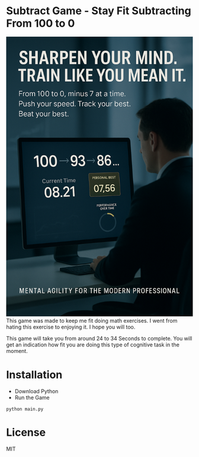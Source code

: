 # Subtract Game - Stay Fit Subtracting From 100 to 0
![ad](ad.png)
This game was made to keep me fit doing math exercises. I went from hating this exercise to enjoying it. I hope you will too.

This game will take you from around 24 to 34 Seconds to complete. You will get an indication how fit you are doing this type of cognitive task in the moment.

# Installation
- Download Python
- Run the Game
```
python main.py
```

# License
MIT